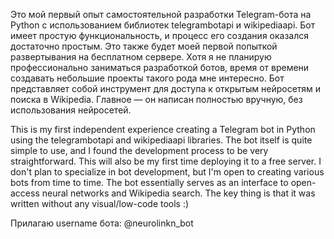 Это мой первый опыт самостоятельной разработки Telegram-бота на Python с использованием библиотек telegrambotapi и wikipediaapi. Бот имеет простую функциональность, и процесс его создания оказался достаточно простым. Это также будет моей первой попыткой развертывания на бесплатном сервере.
Хотя я не планирую профессионально заниматься разработкой ботов, время от времени создавать небольшие проекты такого рода мне интересно. Бот представляет собой инструмент для доступа к открытым нейросетям и поиска в Wikipedia. Главное — он написан полностью вручную, без использования нейросетей.


This is my first independent experience creating a Telegram bot in Python using the telegrambotapi and wikipediaapi libraries. The bot itself is quite simple to use, and I found the development process to be very straightforward. This will also be my first time deploying it to a free server.
I don't plan to specialize in bot development, but I'm open to creating various bots from time to time. The bot essentially serves as an interface to open-access neural networks and Wikipedia search. The key thing is that it was written without any visual/low-code tools :)

Прилагаю username бота: @neurolinkn_bot
